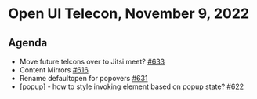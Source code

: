 # Open UI Telecon, November 9, 2022

## Agenda
- Move future telcons over to Jitsi meet? [#633](https://github.com/openui/open-ui/issues/633)
- Content Mirrors [#616](https://github.com/openui/open-ui/issues/616)
- Rename defaultopen for popovers [#631](https://github.com/openui/open-ui/issues/631)
- [popup] - how to style invoking element based on popup state? [#622](https://github.com/openui/open-ui/issues/622)
